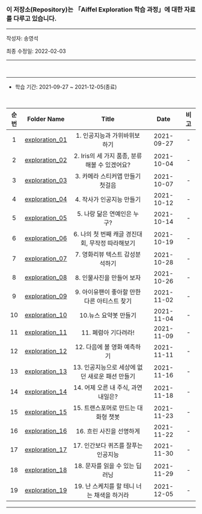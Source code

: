 ### 이 저장소(Repository)는 「Aiffel Exploration 학습 과정」에 대한 자료를 다루고 있습니다.

***
작성자: 송영석<br>

최종 수정일: 2022-02-03

***

<br>

***
+ 학습 기간: 2021-09-27 ~ 2021-12-05(종료)

<br>

|순번|Folder Name|Title|Date|비고|
|:--------:|:--------:|:--------:|:--------:|:--------:|
|1|[exploration_01](https://github.com/mrsys/Exploration/blob/master/EXPLORATION_01.ipynb)|1. 인공지능과 가위바위보 하기|2021-09-27|-|
|2|[exploration_02](https://github.com/mrsys/Exploration/blob/master/EXPLORATION_02.ipynb)|2. Iris의 세 가지 품종, 분류해볼 수 있겠어요?|2021-10-04|-|
|3|[exploration_03](https://github.com/mrsys/Exploration/blob/master/EXPLORATION_03.ipynb)|3. 카메라 스티커앱 만들기 첫걸음|2021-10-07|-|
|4|[exploration_04](https://github.com/mrsys/Exploration/blob/master/EXPLORATION_04.ipynb)|4. 작사가 인공지능 만들기|2021-10-12|-|
|5|[exploration_05](https://github.com/mrsys/Exploration/blob/master/EXPLORATION_05.ipynb)|5. 나랑 닮은 연예인은 누구?|2021-10-14|-|
|6|[exploration_06](https://github.com/mrsys/Exploration/blob/master/EXPLORATION_06.ipynb)|6. 나의 첫 번째 캐글 경진대회, 무작정 따라해보기|2021-10-19|-|
|7|[exploration_07](https://github.com/mrsys/Exploration/blob/master/EXPLORATION_07.ipynb)|7. 영화리뷰 텍스트 감성분석하기|2021-10-28|-|
|8|[exploration_08](https://github.com/mrsys/Exploration/blob/master/EXPLORATION_08.ipynb)|8. 인물사진을 만들어 보자|2021-10-26|-|
|9|[exploration_09](https://github.com/mrsys/Exploration/blob/master/EXPLORATION_09.ipynb)|9. 아이유팬이 좋아할 만한 다른 아티스트 찾기|2021-11-02|-|
|10|[exploration_10](https://github.com/mrsys/Exploration/blob/master/EXPLORATION_10.ipynb)|10.뉴스 요약봇 만들기|2021-11-04|-|
|11|[exploration_11](https://github.com/mrsys/Exploration/blob/master/EXPLORATION_11.ipynb)|11. 폐렴아 기다려라!|2021-11-09|-|
|12|[exploration_12](https://github.com/mrsys/Exploration/blob/master/EXPLORATION_12.ipynb)|12. 다음에 볼 영화 예측하기|2021-11-11|-|
|13|[exploration_13](https://github.com/mrsys/Exploration/blob/master/EXPLORATION_13.ipynb)|13. 인공지능으로 세상에 없던 새로운 패션 만들기|2021-11-16|-|
|14|[exploration_14](https://github.com/mrsys/Exploration/blob/master/EXPLORATION_14.ipynb)|14. 어제 오른 내 주식, 과연 내일은?|2021-11-18|-|
|15|[exploration_15](https://github.com/mrsys/Exploration/blob/master/EXPLORATION_15.ipynb)|15. 트랜스포머로 만드는 대화형 챗봇|2021-11-23|-|
|16|[exploration_16](https://github.com/mrsys/Exploration/blob/master/EXPLORATION_16.ipynb)|16. 흐린 사진을 선명하게|2021-11-22|-|
|17|[exploration_17](https://github.com/mrsys/Exploration/blob/master/EXPLORATION_17.ipynb)|17. 인간보다 퀴즈를 잘푸는 인공지능|2021-11-30|-|
|18|[exploration_18](https://github.com/mrsys/Exploration/blob/master/EXPLORATION_18.ipynb)|18. 문자를 읽을 수 있는 딥러닝|2021-11-29|-|
|19|[exploration_19](https://github.com/mrsys/Exploration/blob/master/EXPLORATION_19.ipynb)|19. 난 스케치를 할 테니 너는 채색을 하거라|2021-12-05|-|

***
